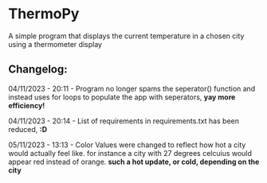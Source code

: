 # ThermoPy
A simple program that displays the current temperature in a chosen city using a thermometer display

## Changelog: 
04/11/2023 - 20:11 - Program no longer spams the seperator() function and instead uses for loops to populate the app with seperators, **yay more efficiency!**

04/11/2023 - 20:14 - List of requirements in requirements.txt has been reduced, **:D**

05/11/2023 - 13:13 - Color Values were changed to reflect how hot a city would actually feel like. for instance a city with 27 degrees celcuius would appear red instead of orange. **such a hot update, or cold, depending on the city**
